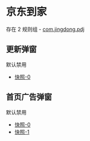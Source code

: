 # 京东到家

存在 2 规则组 - [com.jingdong.pdj](/src/apps/com.jingdong.pdj.ts)

## 更新弹窗

默认禁用

- [快照-0](https://i.gkd.li/import/13217634)

## 首页广告弹窗

默认禁用

- [快照-0](https://i.gkd.li/import/13217796)
- [快照-1](https://i.gkd.li/import/13223282)

